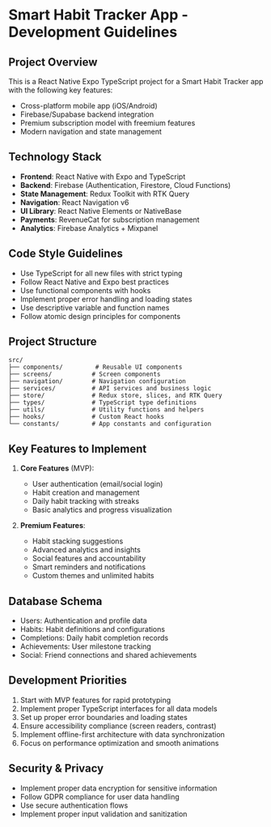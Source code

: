 <!-- Use this file to provide workspace-specific custom instructions to Copilot. For more details, visit https://code.visualstudio.com/docs/copilot/copilot-customization#_use-a-githubcopilotinstructionsmd-file -->

# Smart Habit Tracker App - Development Guidelines

## Project Overview
This is a React Native Expo TypeScript project for a Smart Habit Tracker app with the following key features:
- Cross-platform mobile app (iOS/Android)
- Firebase/Supabase backend integration
- Premium subscription model with freemium features
- Modern navigation and state management

## Technology Stack
- **Frontend**: React Native with Expo and TypeScript
- **Backend**: Firebase (Authentication, Firestore, Cloud Functions)
- **State Management**: Redux Toolkit with RTK Query
- **Navigation**: React Navigation v6
- **UI Library**: React Native Elements or NativeBase
- **Payments**: RevenueCat for subscription management
- **Analytics**: Firebase Analytics + Mixpanel

## Code Style Guidelines
- Use TypeScript for all new files with strict typing
- Follow React Native and Expo best practices
- Use functional components with hooks
- Implement proper error handling and loading states
- Use descriptive variable and function names
- Follow atomic design principles for components

## Project Structure
```
src/
├── components/         # Reusable UI components
├── screens/           # Screen components
├── navigation/        # Navigation configuration
├── services/          # API services and business logic
├── store/             # Redux store, slices, and RTK Query
├── types/             # TypeScript type definitions
├── utils/             # Utility functions and helpers
├── hooks/             # Custom React hooks
└── constants/         # App constants and configuration
```

## Key Features to Implement
1. **Core Features** (MVP):
   - User authentication (email/social login)
   - Habit creation and management
   - Daily habit tracking with streaks
   - Basic analytics and progress visualization

2. **Premium Features**:
   - Habit stacking suggestions
   - Advanced analytics and insights
   - Social features and accountability
   - Smart reminders and notifications
   - Custom themes and unlimited habits

## Database Schema
- Users: Authentication and profile data
- Habits: Habit definitions and configurations
- Completions: Daily habit completion records
- Achievements: User milestone tracking
- Social: Friend connections and shared achievements

## Development Priorities
1. Start with MVP features for rapid prototyping
2. Implement proper TypeScript interfaces for all data models
3. Set up proper error boundaries and loading states
4. Ensure accessibility compliance (screen readers, contrast)
5. Implement offline-first architecture with data synchronization
6. Focus on performance optimization and smooth animations

## Security & Privacy
- Implement proper data encryption for sensitive information
- Follow GDPR compliance for user data handling
- Use secure authentication flows
- Implement proper input validation and sanitization
